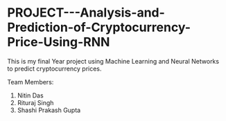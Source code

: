 # PROJECT---Analysis-and-Prediction-of-Cryptocurrency-Price-Using-RNN
This is my final Year project using Machine Learning and Neural Networks to predict cryptocurrency prices.

Team Members:
1. Nitin Das
2. Rituraj Singh
3. Shashi Prakash Gupta
